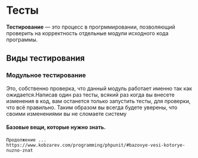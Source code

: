 # Тесты

**Тестирование** — это процесс в прогрммировании, позволяющий проверить на корректность отдельные модули исходного кода программы.

## Виды тестирования 

### Модульное тестирование 
Это, собственно проверка, что данный модуль работает именно так как ожидается.Написав один раз тесты, всякий раз когда вы внесете изменения в код, вам останется только запустить тесты, для проверки, что всё правильно. Таким образом вы всегда будете уверены, что своими изменениями вы не сломаете систему

#### Базовые вещи, которые нужно знать.
    Продолжение ...
    https://www.kobzarev.com/programming/phpunit/#bazovye-vesi-kotorye-nuzno-znat